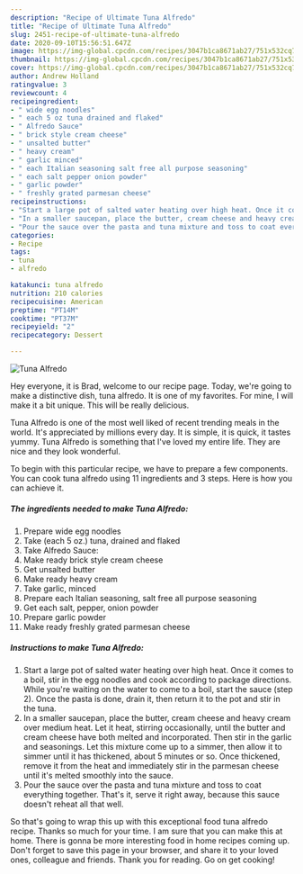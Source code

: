 ```yaml
---
description: "Recipe of Ultimate Tuna Alfredo"
title: "Recipe of Ultimate Tuna Alfredo"
slug: 2451-recipe-of-ultimate-tuna-alfredo
date: 2020-09-10T15:56:51.647Z
image: https://img-global.cpcdn.com/recipes/3047b1ca8671ab27/751x532cq70/tuna-alfredo-recipe-main-photo.jpg
thumbnail: https://img-global.cpcdn.com/recipes/3047b1ca8671ab27/751x532cq70/tuna-alfredo-recipe-main-photo.jpg
cover: https://img-global.cpcdn.com/recipes/3047b1ca8671ab27/751x532cq70/tuna-alfredo-recipe-main-photo.jpg
author: Andrew Holland
ratingvalue: 3
reviewcount: 4
recipeingredient:
- " wide egg noodles"
- " each 5 oz tuna drained and flaked"
- " Alfredo Sauce"
- " brick style cream cheese"
- " unsalted butter"
- " heavy cream"
- " garlic minced"
- " each Italian seasoning salt free all purpose seasoning"
- " each salt pepper onion powder"
- " garlic powder"
- " freshly grated parmesan cheese"
recipeinstructions:
- "Start a large pot of salted water heating over high heat. Once it comes to a boil, stir in the egg noodles and cook according to package directions. While you&#39;re waiting on the water to come to a boil, start the sauce (step 2). Once the pasta is done, drain it, then return it to the pot and stir in the tuna."
- "In a smaller saucepan, place the butter, cream cheese and heavy cream over medium heat. Let it heat, stirring occasionally, until the butter and cream cheese have both melted and incorporated. Then stir in the garlic and seasonings. Let this mixture come up to a simmer, then allow it to simmer until it has thickened, about 5 minutes or so. Once thickened, remove it from the heat and immediately stir in the parmesan cheese until it&#39;s melted smoothly into the sauce."
- "Pour the sauce over the pasta and tuna mixture and toss to coat everything together. That&#39;s it, serve it right away, because this sauce doesn&#39;t reheat all that well."
categories:
- Recipe
tags:
- tuna
- alfredo

katakunci: tuna alfredo 
nutrition: 210 calories
recipecuisine: American
preptime: "PT14M"
cooktime: "PT37M"
recipeyield: "2"
recipecategory: Dessert

---
```



![Tuna Alfredo](https://img-global.cpcdn.com/recipes/3047b1ca8671ab27/751x532cq70/tuna-alfredo-recipe-main-photo.jpg)

Hey everyone, it is Brad, welcome to our recipe page. Today, we're going to make a distinctive dish, tuna alfredo. It is one of my favorites. For mine, I will make it a bit unique. This will be really delicious.

Tuna Alfredo is one of the most well liked of recent trending meals in the world. It's appreciated by millions every day. It is simple, it is quick, it tastes yummy. Tuna Alfredo is something that I've loved my entire life. They are nice and they look wonderful.




To begin with this particular recipe, we have to prepare a few components. You can cook tuna alfredo using 11 ingredients and 3 steps. Here is how you can achieve it.

<!--inarticleads1-->

##### The ingredients needed to make Tuna Alfredo:

1. Prepare  wide egg noodles
1. Take  (each 5 oz.) tuna, drained and flaked
1. Take  Alfredo Sauce:
1. Make ready  brick style cream cheese
1. Get  unsalted butter
1. Make ready  heavy cream
1. Take  garlic, minced
1. Prepare  each Italian seasoning, salt free all purpose seasoning
1. Get  each salt, pepper, onion powder
1. Prepare  garlic powder
1. Make ready  freshly grated parmesan cheese




<!--inarticleads2-->

##### Instructions to make Tuna Alfredo:

1. Start a large pot of salted water heating over high heat. Once it comes to a boil, stir in the egg noodles and cook according to package directions. While you&#39;re waiting on the water to come to a boil, start the sauce (step 2). Once the pasta is done, drain it, then return it to the pot and stir in the tuna.
1. In a smaller saucepan, place the butter, cream cheese and heavy cream over medium heat. Let it heat, stirring occasionally, until the butter and cream cheese have both melted and incorporated. Then stir in the garlic and seasonings. Let this mixture come up to a simmer, then allow it to simmer until it has thickened, about 5 minutes or so. Once thickened, remove it from the heat and immediately stir in the parmesan cheese until it&#39;s melted smoothly into the sauce.
1. Pour the sauce over the pasta and tuna mixture and toss to coat everything together. That&#39;s it, serve it right away, because this sauce doesn&#39;t reheat all that well.




So that's going to wrap this up with this exceptional food tuna alfredo recipe. Thanks so much for your time. I am sure that you can make this at home. There is gonna be more interesting food in home recipes coming up. Don't forget to save this page in your browser, and share it to your loved ones, colleague and friends. Thank you for reading. Go on get cooking!
